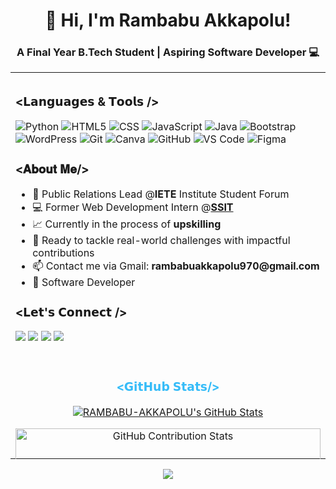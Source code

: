 <h1 align="center">👋 Hi, I'm Rambabu Akkapolu!</h1>
<h3 align="center">A Final Year B.Tech Student | Aspiring Software Developer 💻</h3>

<table style="width: 100%; border: none;">
  <tr style="display: flex; flex-wrap: wrap;">
    <td style="flex: 1 1 40%; padding: 8px; box-sizing: border-box;" class="left-column">
      <h3><𝗟𝗮𝗻𝗴𝘂𝗮𝗴𝗲𝘀 & 𝗧𝗼𝗼𝗹𝘀 /> </h3>
      <p align="left">
        <img src="https://img.shields.io/badge/Python-3776AB?style=for-the-badge&logo=python&logoColor=white" alt="Python"/>
        <img src="https://img.shields.io/badge/HTML5-E34F26?style=for-the-badge&logo=html5&logoColor=white" alt="HTML5"/>
        <img src="https://img.shields.io/badge/CSS-1572B6?style=for-the-badge&logo=css3&logoColor=white" alt="CSS"/>
        <img src="https://img.shields.io/badge/JavaScript-F7DF1E?style=for-the-badge&logo=javascript&logoColor=black" alt="JavaScript"/>
        <img src="https://img.shields.io/badge/Java-007396?style=for-the-badge&logo=java&logoColor=white" alt="Java"/>
        <img src="https://img.shields.io/badge/Bootstrap-7952B3?style=for-the-badge&logo=bootstrap&logoColor=white" alt="Bootstrap"/>
        <img src="https://img.shields.io/badge/WordPress-21759B?style=for-the-badge&logo=wordpress&logoColor=white" alt="WordPress"/>
        <img src="https://img.shields.io/badge/Git-F1502F?style=for-the-badge&logo=git&logoColor=white" alt="Git"/>
        <img src="https://img.shields.io/badge/Canva-00C4CC?style=for-the-badge&logo=canva&logoColor=white" alt="Canva"/>
        <img src="https://img.shields.io/badge/GitHub-181717?style=for-the-badge&logo=github&logoColor=white" alt="GitHub"/>
        <img src="https://img.shields.io/badge/VS_Code-007ACC?style=for-the-badge&logo=visualstudiocode&logoColor=white" alt="VS Code"/>
        <img src="https://img.shields.io/badge/Figma-F24E1E?style=for-the-badge&logo=figma&logoColor=white" alt="Figma"/>
      </p>
      <h3><𝐀𝐛𝐨𝐮𝐭 𝐌𝐞/> </h3>
      <ul>
        <li>🤝 Public Relations Lead @<strong>IETE</strong> Institute Student Forum</li>
        <li>💻 Former Web Development Intern @<strong><a href="https://sensesemi.in/">SSIT</a></strong></li>
        <li>📈 Currently in the process of <strong>upskilling</strong></li>
        <li>🙂 Ready to tackle real-world challenges with impactful contributions</li>
        <li>📫 Contact me via Gmail: <strong>rambabuakkapolu970@gmail.com</strong></li>
        <li>🎯 Software Developer</li>
      </ul>
      <h3><𝗟𝗲𝘁'𝘀 𝗖𝗼𝗻𝗻𝗲𝗰𝘁 /> </h3>
      <p align="left">
        <a href="mailto:rambabuakkapolu970@gmail.com"><img src="https://img.shields.io/badge/Email-D14836?style=for-the-badge&logo=gmail&logoColor=white" /></a>
        <a href="https://www.linkedin.com/in/rambabu-akkapolu/"><img src="https://img.shields.io/badge/LinkedIn-0077B5?style=for-the-badge&logo=linkedin&logoColor=white" /></a>
        <a href="https://github.com/Rambabu-Akkapolu"><img src="https://img.shields.io/badge/GitHub-100000?style=for-the-badge&logo=github&logoColor=white" /></a>
        <a href="https://x.com/A_Rambabu_"><img src="https://img.shields.io/badge/X-1DA1F2?style=for-the-badge&logo=x&logoColor=white" /></a>
      </p>
    </td>
    <td style="flex: 1 1 60%; padding: 8px; box-sizing: border-box;" class="right-column">
      <h3 align="center"><strong style="color:#36bcf8"><𝗚𝗶𝘁𝗛𝘂𝗯 𝗦𝘁𝗮𝘁𝘀/> </strong></h3>
      <p align="center">
        <a href="https://awesome-github-stats.azurewebsites.net/index.html??cardType=octocat&theme=nord&preferLogin=true&Background=081F3053&Border=FFFFFF00&Title=DDDDDD">
          <img alt="RAMBABU-AKKAPOLU's GitHub Stats" src="https://awesome-github-stats.azurewebsites.net/user-stats/RAMBABU-AKKAPOLU?cardType=octocat&theme=github&preferLogin=true&Background=FFFFFF&Border=FFFFFF00&Title=3A86FF" 
          style="max-width: 100%; height: auto;" />
        </a>
      </p>
      <p align="center">
        <img src="https://github-profile-summary-cards.vercel.app/api/cards/profile-details?username=Rambabu-Akkapolu&theme=github" alt="GitHub Contribution Stats" 
          width="100%" style="max-width: 100%; height: auto;" />
      </p>
    </td>
  </tr>
</table>

<!--Footer Section-->
<p align="center">
  <img src="https://capsule-render.vercel.app/api?type=waving&color=gradient&height=65&width=100&section=footer"/>
</p>
